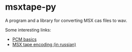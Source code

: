 msxtape-py
==========

A program and a library for converting MSX cas files to wav.

Some interesting links:

* [PCM basics](http://www.cplusplus.com/forum/general/109119/)
* [MSX tape encoding (in russian)](https://github.com/oboroc/msx-books/blob/master/ru/msx2-fb-1993-ru.md#10)
